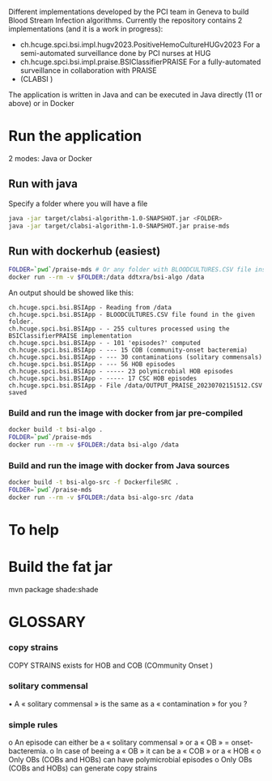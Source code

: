 Different implementations developed by the PCI team in Geneva to build Blood Stream Infection algorithms.
Currently the repository contains 2 implementations (and it is a work in progress):

* ch.hcuge.spci.bsi.impl.hugv2023.PositiveHemoCultureHUGv2023 For a semi-automated surveillance done by PCI nurses at HUG
* ch.hcuge.spci.bsi.impl.praise.BSIClassifierPRAISE For a fully-automated surveillance in collaboration with PRAISE
* (CLABSI )

The application is written in Java and can be executed in Java directly (11 or above) or in Docker
# Run the application
2 modes: Java or Docker

## Run with java
Specify a folder where you will have a file 
```bash
java -jar target/clabsi-algorithm-1.0-SNAPSHOT.jar <FOLDER>
java -jar target/clabsi-algorithm-1.0-SNAPSHOT.jar praise-mds
```

## Run with dockerhub (easiest)

```bash
FOLDER=`pwd`/praise-mds # Or any folder with BLOODCULTURES.CSV file inside
docker run --rm -v $FOLDER:/data ddtxra/bsi-algo /data
```
An output should be showed like this:
```
ch.hcuge.spci.bsi.BSIApp - Reading from /data
ch.hcuge.spci.bsi.BSIApp - BLOODCULTURES.CSV file found in the given folder.
ch.hcuge.spci.bsi.BSIApp - - 255 cultures processed using the BSIClassifierPRAISE implementation
ch.hcuge.spci.bsi.BSIApp - - 101 'episodes?' computed 
ch.hcuge.spci.bsi.BSIApp - --- 15 COB (community-onset bacteremia)
ch.hcuge.spci.bsi.BSIApp - --- 30 contaminations (solitary commensals)
ch.hcuge.spci.bsi.BSIApp - --- 56 HOB episodes
ch.hcuge.spci.bsi.BSIApp - ----- 23 polymicrobial HOB episodes
ch.hcuge.spci.bsi.BSIApp - ----- 17 CSC HOB episodes
ch.hcuge.spci.bsi.BSIApp - File /data/OUTPUT_PRAISE_20230702151512.CSV saved
```

### Build and run the image with docker from jar pre-compiled
```bash
docker build -t bsi-algo .
FOLDER=`pwd`/praise-mds
docker run --rm -v $FOLDER:/data bsi-algo /data
```

### Build and run the image with docker from Java sources
```bash
docker build -t bsi-algo-src -f DockerfileSRC .
FOLDER=`pwd`/praise-mds
docker run --rm -v $FOLDER:/data bsi-algo-src /data
```


# To help
# Build the fat jar
mvn package shade:shade

# GLOSSARY 

### copy strains

COPY STRAINS exists for HOB and COB (COmmunity Onset )

### solitary commensal

•	A « solitary commensal » is the same as a « contamination » for you ?


### simple rules

o	An episode can either be a « solitary commensal » or a « OB » = onset-bacteremia.
o	In case of beeing a « OB » it can be a « COB » or a « HOB «
o	Only OBs (COBs and HOBs) can have polymicrobial episodes
o	Only OBs (COBs and HOBs) can generate  copy strains
